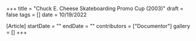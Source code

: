 +++
title = "Chuck E. Cheese Skateboarding Promo Cup (2003)"
draft = false
tags = []
date = 10/19/2022

[Article]
startDate = ""
endDate = ""
contributors = ["Documentor"]
gallery = []
+++


